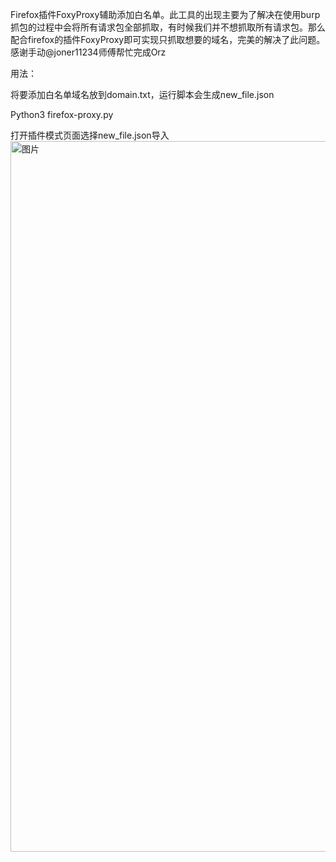 Firefox插件FoxyProxy辅助添加白名单。此工具的出现主要为了解决在使用burp抓包的过程中会将所有请求包全部抓取，有时候我们并不想抓取所有请求包。那么配合firefox的插件FoxyProxy即可实现只抓取想要的域名，完美的解决了此问题。感谢手动@joner11234师傅帮忙完成Orz

用法：

将要添加白名单域名放到domain.txt，运行脚本会生成new_file.json

Python3 firefox-proxy.py

打开插件模式页面选择new_file.json导入
<img width="1137" alt="图片" src="https://user-images.githubusercontent.com/71672296/205484778-f9325fdd-28a7-4c0f-bf5c-e6d8a589fda5.png">
